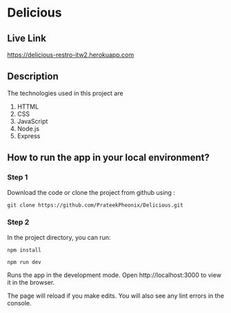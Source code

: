 # Delicious

## Live Link

https://delicious-restro-itw2.herokuapp.com

## Description

The technologies used in this project are

1. HTTML
2. CSS
3. JavaScript
4. Node.js
5. Express

## How to run the app in your local environment?

### Step 1

Download the code or clone the project from github using :

`git clone https://github.com/PrateekPheonix/Delicious.git`

### Step 2

In the project directory, you can run:

`npm install`

`npm run dev`

Runs the app in the development mode.
Open http://localhost:3000 to view it in the browser.

The page will reload if you make edits.
You will also see any lint errors in the console.
